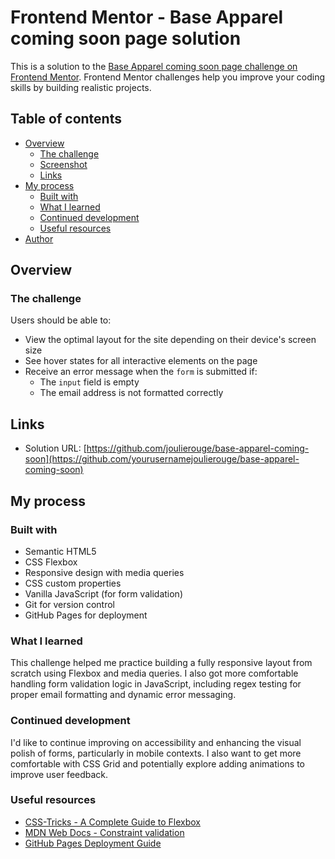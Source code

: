 # Frontend Mentor - Base Apparel coming soon page solution

This is a solution to the [Base Apparel coming soon page challenge on Frontend Mentor](https://www.frontendmentor.io/challenges/base-apparel-coming-soon-page-5d46b47f8db8a7063f9331a0). Frontend Mentor challenges help you improve your coding skills by building realistic projects.

## Table of contents

- [Overview](#overview)
  - [The challenge](#the-challenge)
  - [Screenshot](#screenshot)
  - [Links](#links)
- [My process](#my-process)
  - [Built with](#built-with)
  - [What I learned](#what-i-learned)
  - [Continued development](#continued-development)
  - [Useful resources](#useful-resources)
- [Author](#author)

## Overview

### The challenge

Users should be able to:

- View the optimal layout for the site depending on their device's screen size
- See hover states for all interactive elements on the page
- Receive an error message when the `form` is submitted if:
  - The `input` field is empty
  - The email address is not formatted correctly


## Links

- Solution URL: [https://github.com/joulierouge/base-apparel-coming-soon](https://github.com/yourusernamejoulierouge/base-apparel-coming-soon)

## My process

### Built with

- Semantic HTML5
- CSS Flexbox
- Responsive design with media queries
- CSS custom properties
- Vanilla JavaScript (for form validation)
- Git for version control
- GitHub Pages for deployment

### What I learned

This challenge helped me practice building a fully responsive layout from scratch using Flexbox and media queries. I also got more comfortable handling form validation logic in JavaScript, including regex testing for proper email formatting and dynamic error messaging.

### Continued development

I'd like to continue improving on accessibility and enhancing the visual polish of forms, particularly in mobile contexts. I also want to get more comfortable with CSS Grid and potentially explore adding animations to improve user feedback.

### Useful resources

- [CSS-Tricks - A Complete Guide to Flexbox](https://css-tricks.com/snippets/css/a-guide-to-flexbox/)
- [MDN Web Docs - Constraint validation](https://developer.mozilla.org/en-US/docs/Web/Guide/HTML/HTML5/Constraint_validation)
- [GitHub Pages Deployment Guide](https://pages.github.com/)
